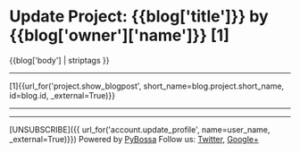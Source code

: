 # Update Project: {{blog['title']}} by {{blog['owner']['name']}} [1]
{{blog['body'] | striptags }}
***
[1]{{url_for('project.show_blogpost', short_name=blog.project.short_name, id=blog.id, _external=True)}}
***
***
[UNSUBSCRIBE]({{ url_for('account.update_profile', name=user_name, _external=True)}})
Powered by [PyBossa](https://pybossa.com)
Follow us: [Twitter](https://twitter.com/pybossa), [Google+](https://plus.google.com/115359083217638640334/posts)

